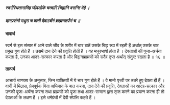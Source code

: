 ##### स्वर्गस्थितानामिह जीवलोके चत्वारि चिह्नानि वसन्ति देहे ।
##### दानप्रसंगो मधुरा च वाणी देवाऽर्चनं ब्राह्मणतर्पणं च ॥

#### भावार्थ

स्वर्ग से इस संसार में आने वाले जीव के शरीर में चार बातें उसके चिह्न रूप में रहती हैं अर्थात् उसके चार प्रमुख गुण होते हैं । उसमें दान देने की प्रवृत्ति होती है । वह मधुरभाषी होता है । देवताओं की पूजा-अर्चना करता है, उनका आदर-सत्कार करता है और विद्वानब्राह्मणों को सदैव तृप्त अर्थात् संतुष्ट रखता है ॥ १६ ॥

#### तात्पर्य

आचार्य चाणक्य के अनुसार, जिन व्यक्तियों में ये चार गुण होते हैं । वे मानो पृथ्वी पर उतरे हुए देवता ही हैं । वाणी में मिठास, प्रेमपूर्वक बिना अभिमान के बात करना, दान देने की प्रवृत्ति, देवताओं का आदर-सत्कार और उनकी पूजा-अर्चना करना तथा ब्राह्मणों को पूजा तथा आदर-सम्मान द्वारा तृप्त करने का प्रयत्न करना ही तो देवताओं के लक्षण हैं । इसे धर्मग्रंथों में दैवी संपत्ति कहते हैं ।